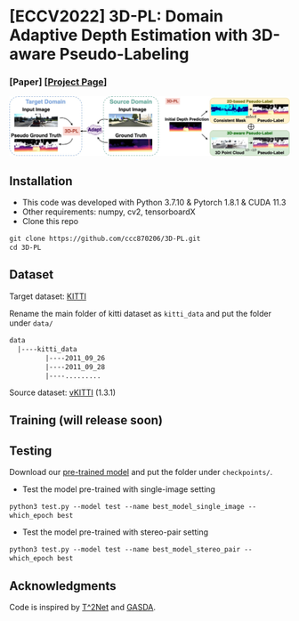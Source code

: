 # [ECCV2022] 3D-PL: Domain Adaptive Depth Estimation with 3D-aware Pseudo-Labeling
### [Paper] [[Project Page](https://ccc870206.github.io/3D-PL/)]
<div align=center><img src="https://github.com/ccc870206/3D-PL/blob/main/figure/teaser.jpg"/></div>

## Installation
* This code was developed with Python 3.7.10 & Pytorch 1.8.1 & CUDA 11.3
* Other requirements: numpy, cv2, tensorboardX
* Clone this repo
```
git clone https://github.com/ccc870206/3D-PL.git
cd 3D-PL
```

## Dataset
Target dataset: [KITTI](http://www.cvlibs.net/datasets/kitti/raw_data.php)

Rename the main folder of kitti dataset as `kitti_data` and put the folder under `data/`
```
data
  |----kitti_data 
         |----2011_09_26         
         |----2011_09_28        
         |----......... 
```
Source dataset: [vKITTI](https://europe.naverlabs.com/Research/Computer-Vision/Proxy-Virtual-Worlds/) (1.3.1)

## Training (will release soon)

## Testing
Download our [pre-trained model](https://drive.google.com/drive/folders/1ZeCHo7ktv1zAu1R-bA29DLJ0SbcLbrIy?usp=sharing) and put the folder under `checkpoints/`. 

- Test the model pre-trained with single-image setting
```
python3 test.py --model test --name best_model_single_image --which_epoch best
```

- Test the model pre-trained with stereo-pair setting
```
python3 test.py --model test --name best_model_stereo_pair --which_epoch best
```

## Acknowledgments
Code is inspired by [T^2Net](https://github.com/lyndonzheng/Synthetic2Realistic) and [GASDA](https://github.com/sshan-zhao/GASDA).
